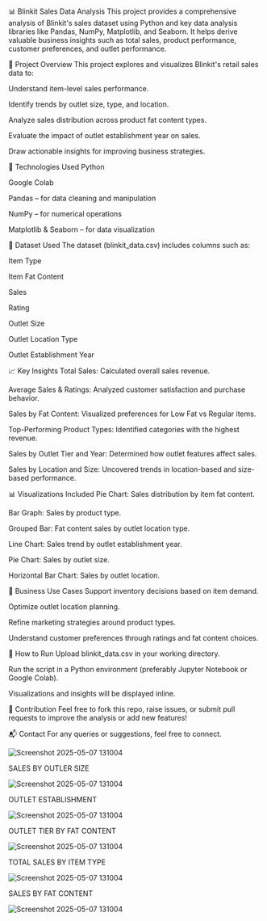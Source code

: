 📊 Blinkit Sales Data Analysis
This project provides a comprehensive analysis of Blinkit's sales dataset using Python and key data analysis libraries like Pandas, NumPy, Matplotlib, and Seaborn. It helps derive valuable business insights such as total sales, product performance, customer preferences, and outlet performance.

🚀 Project Overview
This project explores and visualizes Blinkit's retail sales data to:

Understand item-level sales performance.

Identify trends by outlet size, type, and location.

Analyze sales distribution across product fat content types.

Evaluate the impact of outlet establishment year on sales.

Draw actionable insights for improving business strategies.

🧰 Technologies Used
Python

Google Colab

Pandas – for data cleaning and manipulation

NumPy – for numerical operations

Matplotlib & Seaborn – for data visualization

📂 Dataset Used
The dataset (blinkit_data.csv) includes columns such as:

Item Type

Item Fat Content

Sales

Rating

Outlet Size

Outlet Location Type

Outlet Establishment Year

📈 Key Insights
Total Sales: Calculated overall sales revenue.

Average Sales & Ratings: Analyzed customer satisfaction and purchase behavior.

Sales by Fat Content: Visualized preferences for Low Fat vs Regular items.

Top-Performing Product Types: Identified categories with the highest revenue.

Sales by Outlet Tier and Year: Determined how outlet features affect sales.

Sales by Location and Size: Uncovered trends in location-based and size-based performance.

📊 Visualizations Included
Pie Chart: Sales distribution by item fat content.

Bar Graph: Sales by product type.

Grouped Bar: Fat content sales by outlet location type.

Line Chart: Sales trend by outlet establishment year.

Pie Chart: Sales by outlet size.

Horizontal Bar Chart: Sales by outlet location.

📌 Business Use Cases
Support inventory decisions based on item demand.

Optimize outlet location planning.

Refine marketing strategies around product types.

Understand customer preferences through ratings and fat content choices.

📝 How to Run
Upload blinkit_data.csv in your working directory.

Run the script in a Python environment (preferably Jupyter Notebook or Google Colab).

Visualizations and insights will be displayed inline.

🤝 Contribution
Feel free to fork this repo, raise issues, or submit pull requests to improve the analysis or add new features!

📬 Contact
For any queries or suggestions, feel free to connect.

![Screenshot 2025-05-07 131004](https://github.com/user-attachments/assets/68058007-326b-4fb5-bcf8-0d91583d61b4)

SALES BY OUTLER SIZE

![Screenshot 2025-05-07 131004](https://github.com/user-attachments/assets/e7697ead-d77f-44ae-aae2-b41f6e9c860d)


OUTLET ESTABLISHMENT

![Screenshot 2025-05-07 131004](https://github.com/user-attachments/assets/920062ad-f58c-48c6-82a6-9c32b210505c)


OUTLET TIER BY FAT CONTENT

![Screenshot 2025-05-07 131004](https://github.com/user-attachments/assets/9a1d77f1-103a-4c12-a7c9-31ea0e045156)


TOTAL SALES BY ITEM TYPE

![Screenshot 2025-05-07 131004](https://github.com/user-attachments/assets/1d2f9729-3b83-4bdc-8066-9cfe5fef6a30)

SALES BY FAT CONTENT

![Screenshot 2025-05-07 131004](https://github.com/user-attachments/assets/b6384608-30d7-4296-a372-d3d11efd4906)


